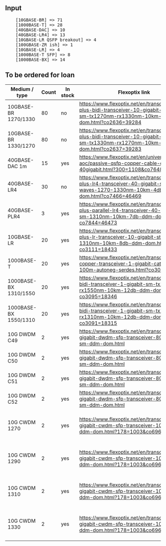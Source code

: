 ## Input
<pre>
    [10GBASE-BR] => 71
    [1000BASE-T] => 28
    [40GBASE-DAC] => 10
    [40GBASE-LR4] => 13
    [10GBASE-LR QSFP breakout] => 4
    [100GBASE-ZR ish] => 1
    [10GBASE-LR] => 4
    [1000BASE-T SFP] => 8
    [1000BASE-BX] => 14
</pre>

## To be ordered for loan

| Medium / type         | Count | In stock | Flexoptix link | Flexoptix stock | Comments |
| --------------------- | ----- | -------- | -------------- | --------------- | -------- |
| 10GBASE-BR 1270/1330  | 80    | no  | https://www.flexoptix.net/en/transceiver/sfp-plus-bidi-transceiver-10-gigabit-stm64-sm-tx1270nm-rx1330nm-10km-9db-ddm-dom.html?co2636=39284 | 104 |
| 10GBASE-BR 1330/1270  | 80    | no  | https://www.flexoptix.net/en/transceiver/sfp-plus-bidi-transceiver-10-gigabit-stm64-sm-tx1330nm-rx1270nm-10km-9db-ddm-dom.html?co2637=39283 | 93 |
| 40GBASE-DAC 1m        | 15    | yes | https://www.flexoptix.net/en/universal-dac-aoc/passive-qsfp-copper-cable-dac-for-40gigabit.html?300=1108&co7648=48637 | 23 |
| 40GBASE-LR4           | 30    | no  | https://www.flexoptix.net/en/transceiver/qsfp-plus-lr4-transceiver-40-gigabit-sm-4-waves-1270-1330nm-10km-4db-ddm-dom.html?co7466=46469 | 10 | Maybe 40GBASE-IR4 if out of stock
| 40GBASE-PLR4          | 3     | yes | https://www.flexoptix.net/en/transceiver/qsfp-plus-parallel-lr4-transceiver-40-gigabit-sm-1310nm-10km-7db-ddm-dom.html?co7844=46473 | 47 | For WiFi controller with MPO breakout
| 10GBASE-LR            | 20    | yes | https://www.flexoptix.net/en/transceiver/sfp-plus-lr-transceiver-10-gigabit-stm64-sm-1310nm-10km-8db-ddm-dom.html?co3111=18433 | 1442 |
| 1000BASE-T            | 20    | yes | https://www.flexoptix.net/en/transceiver/sfp-copper-transceiver-1-gigabit-cat-5-rj-45-100m-autoneg-serdes.html?co3097=18362 | 376 |
| 1000BASE-BX 1310/1550 | 20    | yes | https://www.flexoptix.net/en/transceiver/sfp-bidi-transceiver-1-gigabit-sm-tx1310nm-rx1550nm-10km-12db-ddm-dom.html?co3095=18346 | 15 |
| 1000BASE-BX 1550/1310 | 20    | yes | https://www.flexoptix.net/en/transceiver/sfp-bidi-transceiver-1-gigabit-sm-tx1550nm-rx1310nm-10km-12db-ddm-dom.html?co3091=18315 | 2076 |
| 10G DWDM C49          | 2     | yes | https://www.flexoptix.net/en/transceiver/10-gigabit-dwdm-sfp-transceiver-80km-23db-sm-ddm-dom.html | 16 | For backup uplink
| 10G DWDM C50          | 2     | yes | https://www.flexoptix.net/en/transceiver/10-gigabit-dwdm-sfp-transceiver-80km-23db-sm-ddm-dom.html | 12 | For backup uplink
| 10G DWDM C51          | 2     | yes | https://www.flexoptix.net/en/transceiver/10-gigabit-dwdm-sfp-transceiver-80km-23db-sm-ddm-dom.html | 16 | For backup uplink
| 10G DWDM C52          | 2     | yes | https://www.flexoptix.net/en/transceiver/10-gigabit-dwdm-sfp-transceiver-80km-23db-sm-ddm-dom.html | 9 | For backup uplink
| 10G CWDM 1270         | 2     | yes | https://www.flexoptix.net/en/transceiver/10-gigabit-cwdm-sfp-transceiver-10km-sm-ddm-dom.html?178=1003&co6963=36982 | 14 | For breakout from 40GBASE-LR4
| 10G CWDM 1290         | 2     | yes | https://www.flexoptix.net/en/transceiver/10-gigabit-cwdm-sfp-transceiver-10km-sm-ddm-dom.html?178=1003&co6963=36982 | 6 | For breakout from 40GBASE-LR4
| 10G CWDM 1310         | 2     | yes | https://www.flexoptix.net/en/transceiver/10-gigabit-cwdm-sfp-transceiver-10km-sm-ddm-dom.html?178=1003&co6963=36982 | 10 | For breakout from 40GBASE-LR4
| 10G CWDM 1330         | 2     | yes | https://www.flexoptix.net/en/transceiver/10-gigabit-cwdm-sfp-transceiver-10km-sm-ddm-dom.html?178=1003&co6963=36982 | 23 | For breakout from 40GBASE-LR4
